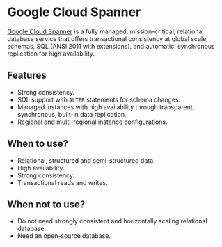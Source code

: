 # Google Cloud Spanner

[Google Cloud Spanner](https://cloud.google.com/spanner/docs/overview) is a fully managed, mission-critical, relational database service that offers transactional consistency at global scale, schemas, SQL (ANSI 2011 with extensions), and automatic, synchronous replication for high availability.

## Features

* Strong consistency.
* SQL support with `ALTER` statements for schema changes.
* Managed instances with high availability through transparent, synchronous, built-in data replication.
* Regional and multi-regional instance configurations.

## When to use?

* Relational, structured and semi-structured data.
* High availability.
* Strong consistency.
* Transactional reads and writes.

## When not to use?

* Do not need strongly consistent and horizontally scaling relational database.
* Need an open-source database.

